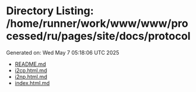 # Directory Listing: /home/runner/work/www/www/processed/ru/pages/site/docs/protocol
Generated on: Wed May  7 05:18:06 UTC 2025

- [README.md](README.md)
- [i2cp.html.md](i2cp.html.md)
- [i2np.html.md](i2np.html.md)
- [index.html.md](index.html.md)
